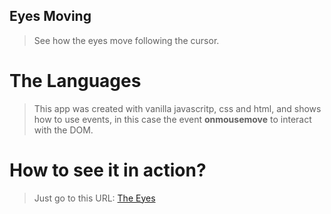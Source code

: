 ## Eyes Moving

> See how the eyes move following the cursor. 

# The Languages

> This app was created with vanilla javascritp, css and html, and shows how to use events, in this case the event **onmousemove** to interact with the DOM.

# How to see it in action?

> Just go to this URL: [The Eyes](https://leonsuaren.github.io/eyes/)